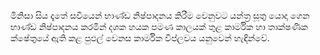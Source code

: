 මිනිසා සිය දෑතේ සවියෙන් භාණ්ඩ නිෂ්පාදනය කිරීම වෙනුවට යන්ත්‍ර සූත‍්‍ර
යොදා ගෙන භාණ්ඩ නිෂ්පාදනය කරමින් දශක හයක පමණ කාලයක් තුළ කාර්මික හා
තාක්ෂණික ක්ෂේත‍්‍රයේ ඇති කළ පුඵල් වෙනස කාර්මික විප්ලවය යනුවෙන් හැඳින්වේ.